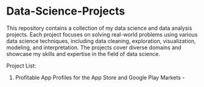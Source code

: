 # Data-Science-Projects
This repository contains a collection of my data science and data analysis projects. Each project focuses on solving real-world problems using various data science techniques, including data cleaning, exploration, visualization, modeling, and interpretation. The projects cover diverse domains and showcase my skills and expertise in the field of data science.

Project List:
1) Profitable App Profiles for the App Store and Google Play Markets - 
